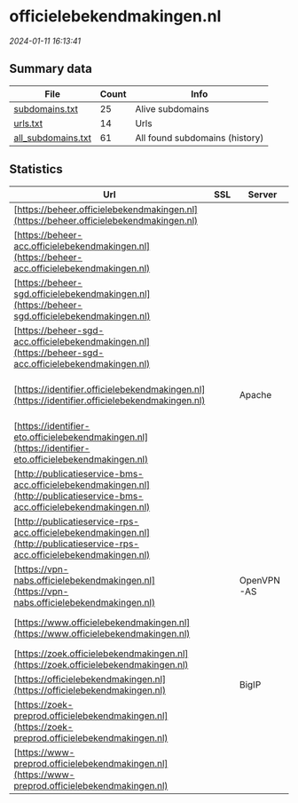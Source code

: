 # officielebekendmakingen.nl
*2024-01-11 16:13:41*
## Summary data
| File       | Count | Info |
|------------|-------|------|
|[subdomains.txt](/data/officielebekendmakingen.nl/subdomains.txt)|25|Alive subdomains|
|[urls.txt](/data/officielebekendmakingen.nl/urls.txt)|14|Urls|
|[all_subdomains.txt](/data/officielebekendmakingen.nl/all_subdomains.txt)|61|All found subdomains (history)|
## Statistics
| Url | SSL | Server | Cookie | HSTS | CSP | XFO | XXP | RP | Tech |Title |
|------------|-------|------|------|------|------|------|------|------|------|------|
|[https://beheer.officielebekendmakingen.nl](https://beheer.officielebekendmakingen.nl)| || |:white_check_mark: | | | | 3:white_check_mark: |HSTS|Externe Beheersi...|
|[https://beheer-acc.officielebekendmakingen.nl](https://beheer-acc.officielebekendmakingen.nl)| || |:white_check_mark: | | | | 3:white_check_mark: |HSTS|Externe Beheersi...|
|[https://beheer-sgd.officielebekendmakingen.nl](https://beheer-sgd.officielebekendmakingen.nl)| || |:white_check_mark: | | | | 3:white_check_mark: |HSTS|Beheersite SGD|
|[https://beheer-sgd-acc.officielebekendmakingen.nl](https://beheer-sgd-acc.officielebekendmakingen.nl)| || |:white_check_mark: | | | | 3:white_check_mark: |HSTS|Beheersite SGD|
|[https://identifier.officielebekendmakingen.nl](https://identifier.officielebekendmakingen.nl)| |Apache| |:white_check_mark: | | 1:white_check_mark: | 2:white_check_mark: | 3:white_check_mark: |Apache HTTP Server HSTS|URI - Performer...|
|[https://identifier-eto.officielebekendmakingen.nl](https://identifier-eto.officielebekendmakingen.nl)| || |:white_check_mark: | 1:white_check_mark: | 2:white_check_mark: | 3:white_check_mark: |HSTS|URI - Performer...|
|[http://publicatieservice-bms-acc.officielebekendmakingen.nl](http://publicatieservice-bms-acc.officielebekendmakingen.nl)| || |:white_check_mark: | | 1:white_check_mark: | 2:white_check_mark: | 3:white_check_mark: |HSTS||
|[http://publicatieservice-rps-acc.officielebekendmakingen.nl](http://publicatieservice-rps-acc.officielebekendmakingen.nl)| || |:white_check_mark: | | 1:white_check_mark: | 2:white_check_mark: | 3:white_check_mark: |HSTS||
|[https://vpn-nabs.officielebekendmakingen.nl](https://vpn-nabs.officielebekendmakingen.nl)| |OpenVPN-AS| | | | 1:white_check_mark: | | 3:white_check_mark: |||
|[https://www.officielebekendmakingen.nl](https://www.officielebekendmakingen.nl)| ||:warning: |:white_check_mark: | 1:white_check_mark: | 2:white_check_mark: | 3:white_check_mark: |HSTS Microsoft ASP.NET|Zoeken in alle d...|
|[https://zoek.officielebekendmakingen.nl](https://zoek.officielebekendmakingen.nl)| ||:warning: |:white_check_mark: | 1:white_check_mark: | 2:white_check_mark: | 3:white_check_mark: |HSTS||
|[https://officielebekendmakingen.nl](https://officielebekendmakingen.nl)| |BigIP|:warning: |:white_check_mark: | 1:white_check_mark: | 2:white_check_mark: | 3:white_check_mark: |F5 BigIP HSTS||
|[https://zoek-preprod.officielebekendmakingen.nl](https://zoek-preprod.officielebekendmakingen.nl)| ||:warning: |:white_check_mark: | | 1:white_check_mark: | | 3:white_check_mark: |HSTS||
|[https://www-preprod.officielebekendmakingen.nl](https://www-preprod.officielebekendmakingen.nl)| ||:warning: |:white_check_mark: | | 1:white_check_mark: | | 3:white_check_mark: |HSTS Microsoft ASP.NET|Zoeken in alle d...|